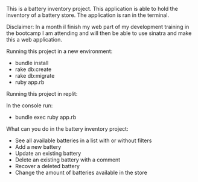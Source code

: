 This is a battery inventory project.
This application is able to hold the inventory of a battery store.
The application is ran in the terminal.

Disclaimer: In a month iI finish my web part of my development training in the bootcamp I am attending and will then be able to use sinatra and make this a web application.


Running this project in a new environment:

- bundle install
- rake db:create
- rake db:migrate
- ruby app.rb

Running this project in replit:

In the console run:
- bundle exec ruby app.rb

What can you do in the battery inventory project:

- See all available batteries in a list with or without filters
- Add a new battery
- Update an existing battery
- Delete an existing battery with a comment
- Recover a deleted battery
- Change the amount of batteries available in the store
